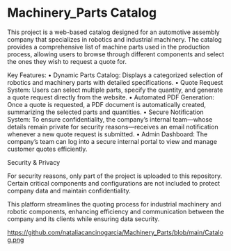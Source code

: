 # Machinery_Parts Catalog
This project is a web-based catalog designed for an automotive assembly company that specializes in robotics and industrial machinery. The catalog provides a comprehensive list of machine parts used in the production process, allowing users to browse through different components and select the ones they wish to request a quote for.

Key Features:
	•	Dynamic Parts Catalog: Displays a categorized selection of robotics and machinery parts with detailed specifications.
	•	Quote Request System: Users can select multiple parts, specify the quantity, and generate a quote request directly from the website.
	•	Automated PDF Generation: Once a quote is requested, a PDF document is automatically created, summarizing the selected parts and quantities.
	•	Secure Notification System: To ensure confidentiality, the company’s internal team—whose details remain private for security reasons—receives an email notification whenever a new quote request is submitted.
	•	Admin Dashboard: The company’s team can log into a secure internal portal to view and manage customer quotes efficiently.

Security & Privacy

For security reasons, only part of the project is uploaded to this repository. Certain critical components and configurations are not included to protect company data and maintain confidentiality.

This platform streamlines the quoting process for industrial machinery and robotic components, enhancing efficiency and communication between the company and its clients while ensuring data security.

https://github.com/nataliacancinogarcia/Machinery_Parts/blob/main/Catalog.png
